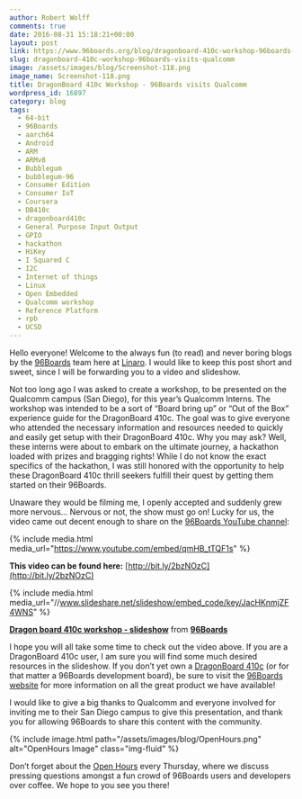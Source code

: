 ```yaml
---
author: Robert Wolff
comments: true
date: 2016-08-31 15:18:21+00:00
layout: post
link: https://www.96boards.org/blog/dragonboard-410c-workshop-96boards-visits-qualcomm/
slug: dragonboard-410c-workshop-96boards-visits-qualcomm
image: /assets/images/blog/Screenshot-118.png
image_name: Screenshot-118.png
title: DragonBoard 410c Workshop - 96Boards visits Qualcomm
wordpress_id: 16897
category: blog
tags:
  - 64-bit
  - 96Boards
  - aarch64
  - Android
  - ARM
  - ARMv8
  - Bubblegum
  - bubblegum-96
  - Consumer Edition
  - Consumer IoT
  - Coursera
  - DB410c
  - dragonboard410c
  - General Purpose Input Output
  - GPIO
  - hackathon
  - HiKey
  - I Squared C
  - I2C
  - Internet of things
  - Linux
  - Open Embedded
  - Qualcomm workshop
  - Reference Platform
  - rpb
  - UCSD
---
```


Hello everyone! Welcome to the always fun (to read) and never boring blogs by the [96Boards](/) team here at [Linaro](http://www.linaro.org/). I would like to keep this post short and sweet, since I will be forwarding you to a video and slideshow.

Not too long ago I was asked to create a workshop, to be presented on the Qualcomm campus (San Diego), for this year’s Qualcomm Interns. The workshop was intended to be a sort of “Board bring up” or “Out of the Box” experience guide for the DragonBoard 410c. The goal was to give everyone who attended the necessary information and resources needed to quickly and easily get setup with their DragonBoard 410c. Why you may ask? Well, these interns were about to embark on the ultimate journey, a hackathon loaded with prizes and bragging rights! While I do not know the exact specifics of the hackathon, I was still honored with the opportunity to help these DragonBoard 410c thrill seekers fulfill their quest by getting them started on their 96Boards.

Unaware they would be filming me, I openly accepted and suddenly grew more nervous… Nervous or not, the show must go on! Lucky for us, the video came out decent enough to share on the [96Boards YouTube channel](https://www.youtube.com/channel/UCjawhk_W1QnJs3pKIsKLJNg):

{% include media.html media_url="https://www.youtube.com/embed/qmHB_tTQF1s" %}

**This video can be found here:** [http://bit.ly/2bzNOzC](http://bit.ly/2bzNOzC)

{% include media.html media_url="//www.slideshare.net/slideshow/embed_code/key/JacHKnmjZF4WNS" %}

**[Dragon board 410c workshop - slideshow](//www.slideshare.net/96Boards/dragon-board-410c-workshop-slideshow)** from **[96Boards](//www.slideshare.net/96Boards)**

I hope you will all take some time to check out the video above. If you are a DragonBoard 410c user, I am sure you will find some much desired resources in the slideshow. If you don’t yet own a [DragonBoard 410c](/product/dragonboard410c/) (or for that matter a 96Boards development board), be sure to visit the [96Boards website](/) for more information on all the great product we have available!

I would like to give a big thanks to Qualcomm and everyone involved for inviting me to their San Diego campus to give this presentation, and thank you for allowing 96Boards to share this content with the community.

{% include image.html path="/assets/images/blog/OpenHours.png" alt="OpenHours Image" class="img-fluid" %}

Don’t forget about the [Open Hours](/) every Thursday, where we discuss pressing questions amongst a fun crowd of 96Boards users and developers over coffee. We hope to you see you there!
